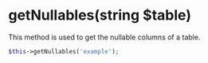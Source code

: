 # getNullables(string $table)
This method is used to get the nullable columns of a table.

```php
$this->getNullables('example');
```
